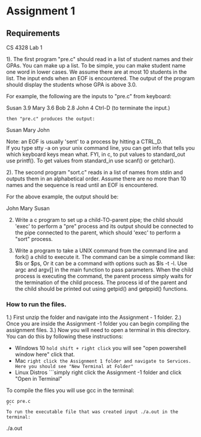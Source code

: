 # Assignment 1



## Requirements

CS 4328 Lab 1 

1). The first program "pre.c" 
should read in a list of student names and their GPAs. You can make up a list. To be simple, you 
can make student name one word in lower cases. We assume there are at most 10 students in the list. 
The input ends when an EOF is encountered. The output of the program should display the students 
whose GPA is above 3.0.

 
For example, the following are the inputs to "pre.c" from keyboard: 


Susan 3.9 
Mary  3.6 
Bob   2.8
John  4 
Ctrl-D (to terminate the input.)
         
    then "pre.c" produces the output: 
Susan
Mary
John

Note: an EOF is usually 'sent' to a process by hitting a CTRL_D.  
If you type stty -a on your unix command line, you can get info that 
tells you which keyboard keys mean what. FYI, in c, to put values to 
standard_out  use printf().  To get values from standard_in use scanf() 
or getchar(). 

2). The second program "sort.c" reads in a list of names from stdin and 
outputs them in an alphabetical order. Assume there are no more than 10 
names and the sequence is read until an EOF is encountered. 

For the above example, the output should be:

John
Mary
Susan
 

2. Write a c program to set up a child-TO-parent pipe; the child 
should 'exec' to perform a "pre" process and its output should be 
connected to the pipe connected to the parent, which should 'exec' to 
perform a "sort" process.

3. Write a program to take a UNIX command from the command line
and fork() a child to execute it. The command can be a simple 
command like: $ls or $ps, Or it can be a command with options such as
$ls -t -l. Use argc and argv[] in the main function to pass parameters.
When the child process is executing the command, the parent process 
simply waits for the termination of the child process. The process 
id of the parent and the child should be printed out using getpid() and
getppid() functions.


### How to run the files.
1.) First unzip the folder and navigate into the Assignment - 1 folder.
2.) Once you are inside the Assignment -1 folder you can begin compiling the assignment files.
3.) Now you will need to open a terminal in this directory. You can do this by following these instructions:  
   * Windows 10 ``` hold shift + right click ``` you will see "open powershell window here" click that.  
   * Mac ``` right click the Assignment 1 folder and navigate to Services. Here you should see "New Terminal at Folder" ```  
   * Linux Distros ```simply right click the Assignment -1 folder and click "Open in Terminal"  
    
To compile the files you will use gcc in the terminal:
```
gcc pre.c
``
To run the executable file that was created input ./a.out in the terminal:
```
./a.out
```


